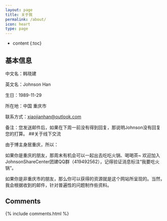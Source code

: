```yaml
---
layout: page
title: 关于我
permalink: /about/
icon: heart
type: page
---
```


* content
{:toc}


## 基本信息
中文名：韩晓建

英文名：Johnson Han

生日：1989-11-29

所在地：中国 重庆市 

联系方式：xiaojianhan@outlook.com

备注：您发送邮件后，如果在下周一前没有得到回复，那说明Johnson没有回复您的打算。
##关于线下交流

由于博主身居重庆，所以：

如果你是重庆的朋友，那周末有机会可以一起出去吃吃火锅、喝喝茶~ 欢迎加入JohnsonShareCenter团建QQ群（419492562），记得验证消息标注“我要吃火锅”。

如果你是非重庆市的朋友，那么你可以获得的资源就是这个网站所呈现的。当然，我会根据收到的邮件，针对普遍性的问题制作些资料。



## Comments

{% include comments.html %}
